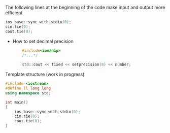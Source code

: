 The following lines at the beginning of the code make input and output more efficient
```c++
ios_base::sync_with_stdio(0);
cin.tie(0);
cout.tie(0);
```

- How to set decimal precision
	```c++
		#include<iomanip>
		/*...*/
		
		std::cout << fixed << setprecision(8) << number;
	```

Template structure (work in progress)
```c++
#include <iostream>
#define ll long long
using namespace std;

int main()
{
    ios_base::sync_with_stdio(0);
	cin.tie(0);
	cout.tie(0);
}
```